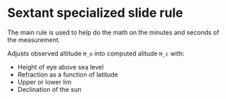 # Sextant specialized  slide rule

The main rule is used to help do the math on the minutes and seconds
of the measurement.

Adjusts observed altitude `H_o` into computed alitude `H_c` with:
* Height of eye above sea level
* Refraction as a function of latitude
* Upper or lower lim
* Declination of the sun
